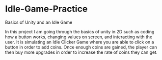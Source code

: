 # Idle-Game-Practice
 Basics of Unity and an Idle Game

In this project I am going through the basics of unity in 2D such as coding how a button works, changing values on screen, and interacting with the user. 
It is simulating an Idle Clicker Game where you are able to click on a button in order to add coins. Once enough coins are gained, the player can then buy more upgrades in order to increase the rate of coins they can get. 
